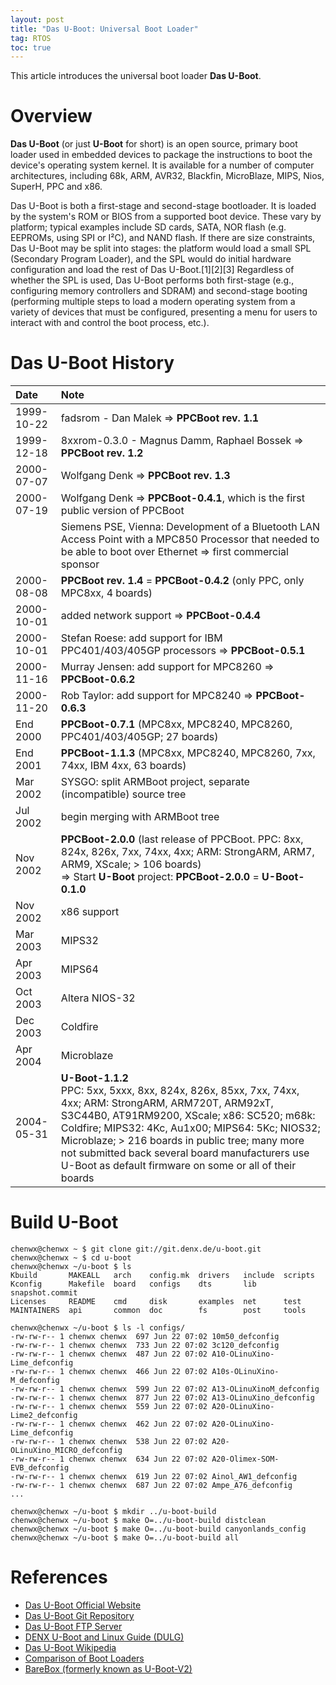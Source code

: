 ```yaml
---
layout: post
title: "Das U-Boot: Universal Boot Loader"
tag: RTOS
toc: true
---
```


This article introduces the universal boot loader **Das U-Boot**.

<!--more-->

# Overview

**Das U-Boot** (or just **U-Boot** for short) is an open source, primary boot loader used in embedded devices to package the instructions to boot the device's operating system kernel. It is available for a number of computer architectures, including 68k, ARM, AVR32, Blackfin, MicroBlaze, MIPS, Nios, SuperH, PPC and x86.

Das U-Boot is both a first-stage and second-stage bootloader. It is loaded by the system's ROM or BIOS from a supported boot device. These vary by platform; typical examples include SD cards, SATA, NOR flash (e.g. EEPROMs, using SPI or I²C), and NAND flash. If there are size constraints, Das U-Boot may be split into stages: the platform would load a small SPL (Secondary Program Loader), and the SPL would do initial hardware configuration and load the rest of Das U-Boot.[1][2][3] Regardless of whether the SPL is used, Das U-Boot performs both first-stage (e.g., configuring memory controllers and SDRAM) and second-stage booting (performing multiple steps to load a modern operating system from a variety of devices that must be configured, presenting a menu for users to interact with and control the boot process, etc.).

# Das U-Boot History

| Date | Note |
| :--- | :--- |
| 1999-10-22 | fadsrom - Dan Malek => **PPCBoot rev. 1.1** |
| 1999-12-18 | 8xxrom-0.3.0 - Magnus Damm, Raphael Bossek => **PPCBoot rev. 1.2** |
| 2000-07-07 | Wolfgang Denk => **PPCBoot rev. 1.3** |
| 2000-07-19 | Wolfgang Denk => **PPCBoot-0.4.1**, which is the first public version of PPCBoot |
| | Siemens PSE, Vienna: Development of a Bluetooth LAN Access Point with a MPC850 Processor that needed to be able to boot over Ethernet => first commercial sponsor |
| 2000-08-08 | **PPCBoot rev. 1.4** = **PPCBoot-0.4.2** (only PPC, only MPC8xx, 4 boards) |
| 2000-10-01 | added network support => **PPCBoot-0.4.4** |
| 2000-10-01 | Stefan Roese: add support for IBM PPC401/403/405GP processors => **PPCBoot-0.5.1** |
| 2000-11-16 | Murray Jensen: add support for MPC8260 => **PPCBoot-0.6.2** |
| 2000-11-20 | Rob Taylor: add support for MPC8240 => **PPCBoot-0.6.3** |
| End 2000 | **PPCBoot-0.7.1** (MPC8xx, MPC8240, MPC8260, PPC401/403/405GP; 27 boards) |
| End 2001 | **PPCBoot-1.1.3** (MPC8xx, MPC8240, MPC8260, 7xx, 74xx, IBM 4xx, 63 boards) |
| Mar 2002 | SYSGO: split ARMBoot project, separate (incompatible) source tree |
| Jul 2002 | begin merging with ARMBoot tree |
| Nov 2002 | **PPCBoot-2.0.0** (last release of PPCBoot. PPC: 8xx, 824x, 826x, 7xx, 74xx, 4xx; ARM: StrongARM, ARM7, ARM9, XScale; > 106 boards)<br>=> Start **U-Boot** project: **PPCBoot-2.0.0** = **U-Boot-0.1.0** |
| Nov 2002 | x86 support |
| Mar 2003 | MIPS32 |
| Apr 2003 | MIPS64 |
| Oct 2003 | Altera NIOS-32 |
| Dec 2003 | Coldfire |
| Apr 2004 | Microblaze |
| 2004-05-31 | **U-Boot-1.1.2**<br>PPC: 5xx, 5xxx, 8xx, 824x, 826x, 85xx, 7xx, 74xx, 4xx; ARM: StrongARM, ARM720T, ARM92xT, S3C44B0, AT91RM9200, XScale; x86: SC520; m68k: Coldfire; MIPS32: 4Kc, Au1x00; MIPS64: 5Kc; NIOS32; Microblaze; > 216 boards in public tree; many more not submitted back several board manufacturers use U-Boot as default firmware on some or all of their boards |

<p/>

# Build U-Boot

```
chenwx@chenwx ~ $ git clone git://git.denx.de/u-boot.git
chenwx@chenwx ~ $ cd u-boot
chenwx@chenwx ~/u-boot $ ls
Kbuild       MAKEALL   arch    config.mk  drivers   include  scripts
Kconfig      Makefile  board   configs    dts       lib      snapshot.commit
Licenses     README    cmd     disk       examples  net      test
MAINTAINERS  api       common  doc        fs        post     tools

chenwx@chenwx ~/u-boot $ ls -l configs/
-rw-rw-r-- 1 chenwx chenwx  697 Jun 22 07:02 10m50_defconfig
-rw-rw-r-- 1 chenwx chenwx  733 Jun 22 07:02 3c120_defconfig
-rw-rw-r-- 1 chenwx chenwx  487 Jun 22 07:02 A10-OLinuXino-Lime_defconfig
-rw-rw-r-- 1 chenwx chenwx  466 Jun 22 07:02 A10s-OLinuXino-M_defconfig
-rw-rw-r-- 1 chenwx chenwx  599 Jun 22 07:02 A13-OLinuXinoM_defconfig
-rw-rw-r-- 1 chenwx chenwx  877 Jun 22 07:02 A13-OLinuXino_defconfig
-rw-rw-r-- 1 chenwx chenwx  559 Jun 22 07:02 A20-OLinuXino-Lime2_defconfig
-rw-rw-r-- 1 chenwx chenwx  462 Jun 22 07:02 A20-OLinuXino-Lime_defconfig
-rw-rw-r-- 1 chenwx chenwx  538 Jun 22 07:02 A20-OLinuXino_MICRO_defconfig
-rw-rw-r-- 1 chenwx chenwx  634 Jun 22 07:02 A20-Olimex-SOM-EVB_defconfig
-rw-rw-r-- 1 chenwx chenwx  619 Jun 22 07:02 Ainol_AW1_defconfig
-rw-rw-r-- 1 chenwx chenwx  687 Jun 22 07:02 Ampe_A76_defconfig
...

chenwx@chenwx ~/u-boot $ mkdir ../u-boot-build
chenwx@chenwx ~/u-boot $ make O=../u-boot-build distclean
chenwx@chenwx ~/u-boot $ make O=../u-boot-build canyonlands_config
chenwx@chenwx ~/u-boot $ make O=../u-boot-build all
```

# References

* [Das U-Boot Official Website](http://www.denx.de/wiki/U-Boot/)
* [Das U-Boot Git Repository](http://git.denx.de/u-boot.git/)
* [Das U-Boot FTP Server](ftp://ftp.denx.de/pub/u-boot/)
* [DENX U-Boot and Linux Guide (DULG)](http://www.denx.de/wiki/DULG/Manual)
* [Das U-Boot Wikipedia](https://en.wikipedia.org/wiki/Das_U-Boot)
* [Comparison of Boot Loaders](https://en.wikipedia.org/wiki/Comparison_of_boot_loaders)
* [BareBox (formerly known as U-Boot-V2)](http://www.barebox.org/)
